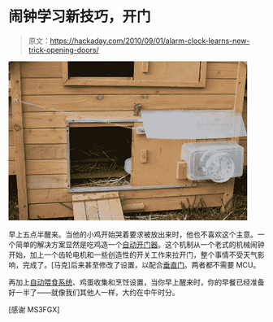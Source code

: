 # 闹钟学习新技巧，开门

> 原文：<https://hackaday.com/2010/09/01/alarm-clock-learns-new-trick-opening-doors/>

![](img/dc04f7d1e2138444de5d5995aa6dc557.png "I wanted to make a breakfast machine joke so badly. But figured it better not to.")

早上五点半醒来。当他的小鸡开始哭着要求被放出来时，他也不喜欢这个主意。一个简单的解决方案显然是吃鸡造一个[自动开门器](http://hackaday.com/2010/05/03/automated-chicken-coop-door/)。这个机制从一个老式的机械闹钟开始，加上一个齿轮电机和一些创造性的开关工作来拉开门，整个事情不受天气影响，完成了。[马克]后来甚至修改了设置，以配合[垂直门](http://blog.stead.id.au/2010/06/new-chicken-coop.html)。两者都不需要 MCU。

再加上[自动喂食系统](http://hackaday.com/2010/01/31/recycled-cat-feeder/)、鸡蛋收集和烹饪设置，当你早上醒来时，你的早餐已经准备好一半了——就像我们其他人一样，大约在中午时分。

[感谢 MS3FGX]
